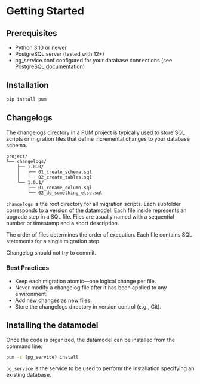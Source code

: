 # Getting Started

## Prerequisites
- Python 3.10 or newer
- PostgreSQL server (tested with 12+)
- pg_service.conf configured for your database connections (see [PostgreSQL documentation](https://www.postgresql.org/docs/current/libpq-pgservice.html))

## Installation

```bash
pip install pum
```

## Changelogs

The changelogs directory in a PUM project is typically used to store SQL scripts or migration files that define incremental changes to your database schema.

```
project/
└── changelogs/
    ├── 1.0.0/
    │   ├── 01_create_schema.sql
    │   └── 02_create_tables.sql
    └── 1.0.1/
        ├── 01_rename_column.sql
        └── 02_do_something_else.sql
```



`changelogs` is the root directory for all migration scripts.
Each subfolder corresponds to a version of the datamodel.
Each file inside represents an upgrade step in a SQL file.
Files are usually named with a sequential number or timestamp and a short description.

The order of files determines the order of execution.
Each file contains SQL statements for a single migration step.

Changelog should not try to commit.

### Best Practices
* Keep each migration atomic—one logical change per file.
* Never modify a changelog file after it has been applied to any environment.
* Add new changes as new files.
* Store the changelogs directory in version control (e.g., Git).



## Installing the datamodel

Once the code is organized, the datamodel can be installed from the command line:

```sh
pum -s {pg_service} install
```

`pg_service` is the service to be used to perform the installation specifying an existing database.
